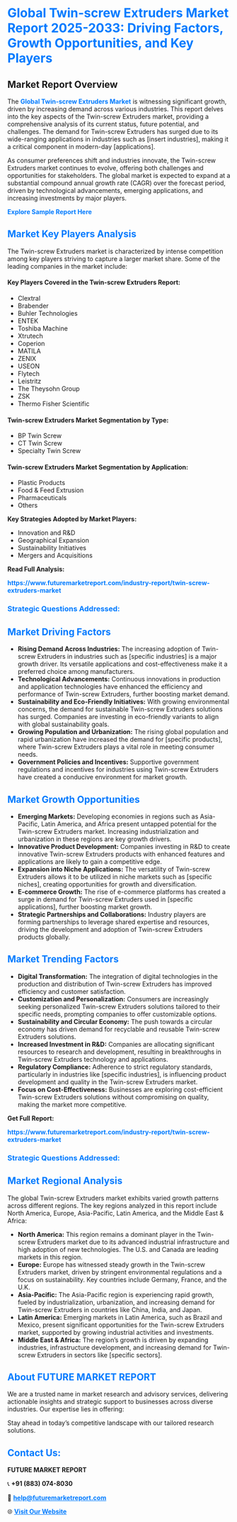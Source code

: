 <h1 style="color: #007BFF;">Global Twin-screw Extruders Market Report 2025-2033: Driving Factors, Growth Opportunities, and Key Players</h1>

<section id="overview">
<h2>Market Report Overview</h2>
<p>The <a href="https://www.futuremarketreport.com/industry-report/twin-screw-extruders-market" style="color: #007BFF; text-decoration: none;"><strong>Global Twin-screw Extruders Market</strong></a> is witnessing significant growth, driven by increasing demand across various industries. This report delves into the key aspects of the Twin-screw Extruders market, providing a comprehensive analysis of its current status, future potential, and challenges. The demand for Twin-screw Extruders has surged due to its wide-ranging applications in industries such as [insert industries], making it a critical component in modern-day [applications].</p>
<p>As consumer preferences shift and industries innovate, the Twin-screw Extruders market continues to evolve, offering both challenges and opportunities for stakeholders. The global market is expected to expand at a substantial compound annual growth rate (CAGR) over the forecast period, driven by technological advancements, emerging applications, and increasing investments by major players.</p>
</section>

<section id="overview">
<p><a href="https://www.futuremarketreport.com/request-sample/reportId=90453" style="color: #007BFF; text-decoration: none;"><strong>Explore Sample Report Here</strong></a></p>
</section>

<section id="key-players">
<h2 style="color: #007BFF;">Market Key Players Analysis</h2>
<p>The Twin-screw Extruders market is characterized by intense competition among key players striving to capture a larger market share. Some of the leading companies in the market include:</p>
<h4>Key Players Covered in the Twin-screw Extruders Report:</h4>
<ul><li>Clextral</li><li>Brabender</li><li>Buhler Technologies</li><li>ENTEK</li><li>Toshiba Machine</li><li>Xtrutech</li><li>Coperion</li><li>MATILA</li><li>ZENIX</li><li>USEON</li><li>Flytech</li><li>Leistritz</li><li>The Theysohn Group</li><li>ZSK</li><li>Thermo Fisher Scientific</li></ul>
<h4>Twin-screw Extruders Market Segmentation by Type:</h4>
<ul><li>BP Twin Screw</li><li>CT Twin Screw</li><li>Specialty Twin Screw</li></ul>

<h4>Twin-screw Extruders Market Segmentation by Application:</h4>
<ul><li>Plastic Products</li><li>Food &amp; Feed Extrusion</li><li>Pharmaceuticals</li><li>Others</li></ul>
<p><strong>Key Strategies Adopted by Market Players:</strong></p>
<ul>
<li>Innovation and R&D</li>
<li>Geographical Expansion</li>
<li>Sustainability Initiatives</li>
<li>Mergers and Acquisitions</li>
</ul>
</section>

<section>
<p><strong>Read Full Analysis: </strong></p><a href="https://www.futuremarketreport.com/industry-report/twin-screw-extruders-market" style="color: #007BFF; text-decoration: none;"><strong>https://www.futuremarketreport.com/industry-report/twin-screw-extruders-market</strong></a>
<h3 style="color: #007BFF;">Strategic Questions Addressed:</h3>
</section>

<section id="driving-factors">
<h2 style="color: #007BFF;">Market Driving Factors</h2>
<ul>
<li><strong>Rising Demand Across Industries:</strong> The increasing adoption of Twin-screw Extruders in industries such as [specific industries] is a major growth driver. Its versatile applications and cost-effectiveness make it a preferred choice among manufacturers.</li>
<li><strong>Technological Advancements:</strong> Continuous innovations in production and application technologies have enhanced the efficiency and performance of Twin-screw Extruders, further boosting market demand.</li>
<li><strong>Sustainability and Eco-Friendly Initiatives:</strong> With growing environmental concerns, the demand for sustainable Twin-screw Extruders solutions has surged. Companies are investing in eco-friendly variants to align with global sustainability goals.</li>
<li><strong>Growing Population and Urbanization:</strong> The rising global population and rapid urbanization have increased the demand for [specific products], where Twin-screw Extruders plays a vital role in meeting consumer needs.</li>
<li><strong>Government Policies and Incentives:</strong> Supportive government regulations and incentives for industries using Twin-screw Extruders have created a conducive environment for market growth.</li>
</ul>
</section>

<section id="growth-opportunities">
<h2 style="color: #007BFF;">Market Growth Opportunities</h2>
<ul>
<li><strong>Emerging Markets:</strong> Developing economies in regions such as Asia-Pacific, Latin America, and Africa present untapped potential for the Twin-screw Extruders market. Increasing industrialization and urbanization in these regions are key growth drivers.</li>
<li><strong>Innovative Product Development:</strong> Companies investing in R&D to create innovative Twin-screw Extruders products with enhanced features and applications are likely to gain a competitive edge.</li>
<li><strong>Expansion into Niche Applications:</strong> The versatility of Twin-screw Extruders allows it to be utilized in niche markets such as [specific niches], creating opportunities for growth and diversification.</li>
<li><strong>E-commerce Growth:</strong> The rise of e-commerce platforms has created a surge in demand for Twin-screw Extruders used in [specific applications], further boosting market growth.</li>
<li><strong>Strategic Partnerships and Collaborations:</strong> Industry players are forming partnerships to leverage shared expertise and resources, driving the development and adoption of Twin-screw Extruders products globally.</li>
</ul>
</section>

<section id="trending-factors">
<h2 style="color: #007BFF;">Market Trending Factors</h2>
<ul>
<li><strong>Digital Transformation:</strong> The integration of digital technologies in the production and distribution of Twin-screw Extruders has improved efficiency and customer satisfaction.</li>
<li><strong>Customization and Personalization:</strong> Consumers are increasingly seeking personalized Twin-screw Extruders solutions tailored to their specific needs, prompting companies to offer customizable options.</li>
<li><strong>Sustainability and Circular Economy:</strong> The push towards a circular economy has driven demand for recyclable and reusable Twin-screw Extruders solutions.</li>
<li><strong>Increased Investment in R&D:</strong> Companies are allocating significant resources to research and development, resulting in breakthroughs in Twin-screw Extruders technology and applications.</li>
<li><strong>Regulatory Compliance:</strong> Adherence to strict regulatory standards, particularly in industries like [specific industries], is influencing product development and quality in the Twin-screw Extruders market.</li>
<li><strong>Focus on Cost-Effectiveness:</strong> Businesses are exploring cost-efficient Twin-screw Extruders solutions without compromising on quality, making the market more competitive.</li>
</ul>
</section>

<section>
<p><strong>Get Full Report: </strong></p><a href="https://www.futuremarketreport.com/industry-report/twin-screw-extruders-market" style="color: #007BFF; text-decoration: none;"><strong>https://www.futuremarketreport.com/industry-report/twin-screw-extruders-market</strong></a>
<h3 style="color: #007BFF;">Strategic Questions Addressed:</h3>
</section>


<section id="regional-analysis">
<h2 style="color: #007BFF;">Market Regional Analysis</h2>
<p>The global Twin-screw Extruders market exhibits varied growth patterns across different regions. The key regions analyzed in this report include North America, Europe, Asia-Pacific, Latin America, and the Middle East & Africa:</p>
<ul>
<li><strong>North America:</strong> This region remains a dominant player in the Twin-screw Extruders market due to its advanced industrial infrastructure and high adoption of new technologies. The U.S. and Canada are leading markets in this region.</li>
<li><strong>Europe:</strong> Europe has witnessed steady growth in the Twin-screw Extruders market, driven by stringent environmental regulations and a focus on sustainability. Key countries include Germany, France, and the U.K.</li>
<li><strong>Asia-Pacific:</strong> The Asia-Pacific region is experiencing rapid growth, fueled by industrialization, urbanization, and increasing demand for Twin-screw Extruders in countries like China, India, and Japan.</li>
<li><strong>Latin America:</strong> Emerging markets in Latin America, such as Brazil and Mexico, present significant opportunities for the Twin-screw Extruders market, supported by growing industrial activities and investments.</li>
<li><strong>Middle East & Africa:</strong> The region’s growth is driven by expanding industries, infrastructure development, and increasing demand for Twin-screw Extruders in sectors like [specific sectors].</li>
</ul>
</section>

<footer>
<h2 style="color: #007BFF;">About FUTURE MARKET REPORT</h2>
<p>We are a trusted name in market research and advisory services, delivering actionable insights and strategic support to businesses across diverse industries. Our expertise lies in offering:</p>

<p>Stay ahead in today’s competitive landscape with our tailored research solutions.</p>

<h2 style="color: #007BFF;">Contact Us:</h2>
<p><strong>FUTURE MARKET REPORT</strong></p>
<p>📞 <strong>+91 (883) 074-8030</strong></p>
<p>📧 <strong><a href="mailto:help@futuremarketreport.com" style="color: #007BFF;">help@futuremarketreport.com</a></strong></p>
<p>🌐 <strong><a href="https://www.futuremarketreport.com/" style="color: #007BFF;">Visit Our Website</a></strong></p>
</footer>